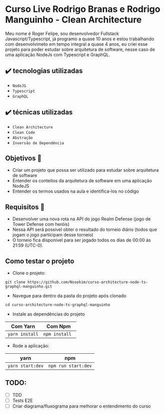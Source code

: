 # Curso Live Rodrigo Branas e Rodrigo Manguinho - Clean Architecture

Meu nome é Roger Felipe, sou desenvolvedor Fullstack Javascript/Typescript, já programo a quase 10 anos e estou trabalhando com desenvolvimeto em tempo integral a quase 4 anos, eu criei esse projeto para poder estudar sobre arquitetura de software, nesse caso de uma aplicação NodeJs com Typescript e GraphQL.

## ✔️ tecnologias utilizadas
- ``NodeJS``
- ``Typescript``
- ``GraphQL``

## ✔️ técnicas utilizadas
- ``Clean Architecture``
- ``Clean Code``
- ``Abstração``
- ``Inversão de Dependência``

## Objetivos 🎯

- Criar um projeto que possa ser utilizado para estudar sobre arquitetura de software
- Entender os conteitos da arquitetura de software em uma aplicação NodeJS
- Entender os termos usados na aula e identifica-los no código

## Requisitos 📌

- Desenvolver uma nova rota na API do jogo Realm Defense (jogo de Tower Defense com heróis)
- Nessa API será possível obter o resultado do torneio diário (todos que jogam o jogo participam desse torneio)
- O torneio fica disponível para ser jogado todos os dias de 00:00 às 21:59 (UTC-0).

## Como testar o projeto

- Clone o projeto:
```
git clone https://github.com/Nosekim/curso-architecture-node-ts-graphql-manguinho.git
```
- Navegue para dentro da pasta do projeto após clonado
```
cd curso-architecture-node-ts-graphql-manguinho
```
- Instale as dependências do projeto

|         Com Yarn    |      Com Npm         |
|---------------------|----------------------|
|```yarn install```   |```npm install ```    |

- Rode a aplicação:

|         yarn              |      npm         |
|--------------------------|----------------------|
|```yarn start:dev``` |```npm run start:dev``` |


## TODO:

- [ ] TDD
- [ ] Tests E2E
- [ ] Criar diagrama/fluxograma para melhorar o entendimento do curso
